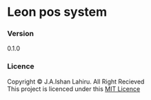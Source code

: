 # Leon pos system

### Version
0.1.0

### Licence
Copyright © J.A.Ishan Lahiru. All Right Recieved <br>
This project is licenced under this [MIT Licence](License.txt)
